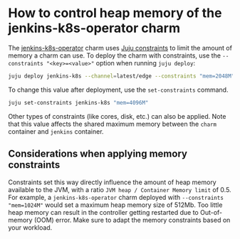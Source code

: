 # How to control heap memory of the jenkins-k8s-operator charm
The [jenkins-k8s-operator](https://github.com/canonical/jenkins-k8s-operator) charm uses [Juju constraints](https://juju.is/docs/juju/constraint) to limit the amount of memory a charm can use. To deploy the charm with constraints, use the `--constraints "<key>=<value>"` option when running `juju deploy`:
```bash
juju deploy jenkins-k8s --channel=latest/edge --constraints "mem=2048M"
```
To change this value after deployment, use the `set-constraints` command.
```bash
juju set-constraints jenkins-k8s "mem=4096M"
```
Other types of constraints (like cores, disk, etc.) can also be applied. Note that this value affects the shared maximum memory between the `charm` container and `jenkins` container.

## Considerations when applying memory constraints
Constraints set this way directly influence the amount of heap memory available to the JVM, with a ratio `JVM heap / Container Memory limit` of 0.5. For example, a `jenkins-k8s-operator` charm deployed with `--constraints "mem=1024M"` would set a maximum heap memory size of 512Mb. Too little heap memory can result in the controller getting restarted due to Out-of-memory (OOM) error. Make sure to adapt the memory constraints based on your workload.